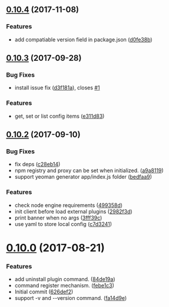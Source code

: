 <a name="0.10.4"></a>
## [0.10.4](https://github.com/cpselvis/feflow-cli/compare/v0.10.3...v0.10.4) (2017-11-08)


### Features

* add compatiable version field in package.json ([d0fe38b](https://github.com/cpselvis/feflow-cli/commit/d0fe38b))



<a name="0.10.3"></a>
## [0.10.3](https://github.com/cpselvis/feflow-cli/compare/v0.10.2...v0.10.3) (2017-09-28)


### Bug Fixes

* install issue fix ([d3f181a](https://github.com/cpselvis/feflow-cli/commit/d3f181a)), closes [#1](https://github.com/cpselvis/feflow-cli/issues/1)


### Features

* get, set or list config items ([e311d83](https://github.com/cpselvis/feflow-cli/commit/e311d83))



<a name="0.10.2"></a>
## [0.10.2](https://github.com/cpselvis/feflow-cli/compare/v0.10.0...v0.10.2) (2017-09-10)


### Bug Fixes

* fix deps ([c28eb14](https://github.com/cpselvis/feflow-cli/commit/c28eb14))
* npm registry and proxy can be set when initialized. ([a9a8119](https://github.com/cpselvis/feflow-cli/commit/a9a8119))
* support yeoman generator app/index.js folder ([bedfaa9](https://github.com/cpselvis/feflow-cli/commit/bedfaa9))


### Features

* check node engine requirements ([499358d](https://github.com/cpselvis/feflow-cli/commit/499358d))
* init client before load external plugins ([2982f3d](https://github.com/cpselvis/feflow-cli/commit/2982f3d))
* print banner when no args ([3fff39c](https://github.com/cpselvis/feflow-cli/commit/3fff39c))
* use yaml to store local config ([c7d3241](https://github.com/cpselvis/feflow-cli/commit/c7d3241))



<a name="0.10.0"></a>
# [0.10.0](https://github.com/cpselvis/feflow-cli/compare/626def2...v0.10.0) (2017-08-21)


### Features

* add uninstall plugin command. ([84de19a](https://github.com/cpselvis/feflow-cli/commit/84de19a))
* command register mechanism. ([febe1c3](https://github.com/cpselvis/feflow-cli/commit/febe1c3))
* Initial commit ([626def2](https://github.com/cpselvis/feflow-cli/commit/626def2))
* support -v and --version command. ([fa14d9e](https://github.com/cpselvis/feflow-cli/commit/fa14d9e))



